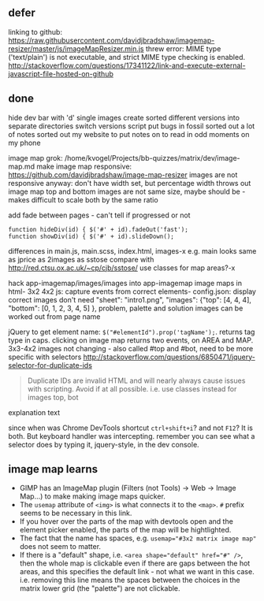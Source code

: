 ## defer


linking to github: https://raw.githubusercontent.com/davidjbradshaw/imagemap-resizer/master/js/imageMapResizer.min.js
threw error: MIME type ('text/plain') is not executable, and strict MIME type checking is enabled.
http://stackoverflow.com/questions/17341122/link-and-execute-external-javascript-file-hosted-on-github

## done

hide dev bar with 'd'
single images create
sorted different versions into separate directories
switch versions script
put bugs in fossil
sorted out a lot of notes
sorted out my website to put notes on to read in odd moments on my phone

image map grok: /home/kvogel/Projects/bb-quizzes/matrix/dev/image-map.md
make image map responsive: https://github.com/davidjbradshaw/image-map-resizer
images are not responsive anyway: don't have width set, but percentage width throws out image map
top and bottom images are not same size, maybe should be - makes difficult to scale both by the same ratio

add fade between pages - can't tell if progressed or not

    function hideDiv(id) { $('#' + id).fadeOut('fast');
    function showDiv(id) { $('#' + id).slideDown();

differences in main.js, main.scss, index.html, images-x
e.g.  main looks same as jprice as 2images as sstose
compare with http://red.ctsu.ox.ac.uk/~cp/cjb/sstose/
use classes for map areas?-x

hack app-imagemap/images/images into app-imagemap
image maps in html- 3x2 4x2
js: capture events from correct elements-
config.json: display correct images
 don't need "sheet": "intro1.png", "images": {"top": [4, 4, 4], "bottom": [0, 1, 2, 3, 4, 5] },
 problem, palette and solution images can be worked out from page name

jQuery to get element name: `$("#elementId").prop('tagName');`. returns tag type in caps. 
clicking on image map returns two events, on AREA and MAP.
3x3-4x2 images not changing - also called #top and #bot, need to be more specific with selectors
http://stackoverflow.com/questions/6850471/jquery-selector-for-duplicate-ids
>Duplicate IDs are invalid HTML and will nearly always cause issues with scripting. Avoid if at all possible.
i.e. use classes instead for images top, bot

explanation text

since when was Chrome DevTools shortcut `ctrl+shift+i`? and not `F12`? It is both. But keyboard handler was intercepting.
remember you can see what a selector does by typing it, jquery-style, in the dev console.

## image map learns

* GIMP has an ImageMap plugin (Filters (not Tools) -> Web -> Image Map...) to make making image maps quicker.
* The `usemap` attribute of `<img>` is what connects it to the `<map>`. `#` prefix seems to be necessary in this link.
* If you hover over the parts of the map with devtools open and the element picker enabled, the parts of the map will be hightlighted.
* The fact that the name has spaces, e.g. `usemap="#3x2 matrix image map"` does not seem to matter.
* If there is a "default" shape, i.e. `<area shape="default" href="#" />`, then the whole map is clickable even if there are gaps between the hot areas, and this specifies the default link - not what we want in this case. i.e. removing this line means the spaces between the choices in the matrix lower grid (the "palette") are not clickable.
